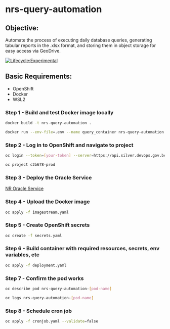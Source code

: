 # nrs-query-automation

## Objective: 
Automate the process of executing daily database queries, generating tabular reports in the .xlsx format, and storing them in object storage for easy access via GeoDrive.

[![Lifecycle:Experimental](https://img.shields.io/badge/Lifecycle-Experimental-339999)](<Redirect-URL>)

## Basic Requirements:
* OpenShift
* Docker 
* WSL2

### Step 1 - Build and test Docker image locally
```sh
docker build -t nrs-query-automation .
```
```sh
docker run --env-file=.env --name query_container nrs-query-automation
```
### Step 2 - Log in to OpenShift and navigate to project
```sh
oc login --token=[your-token] --server=https://api.silver.devops.gov.bc.ca:6443
```
```sh
oc project c2b678-prod
```
### Step 3 - Deploy the Oracle Service
[NR Oracle Service](https://github.com/bcgov/nr-oracle-service)

### Step 4 - Upload the Docker image 
```sh
oc apply -f imagestream.yaml
```
### Step 5 - Create OpenShift secrets 
```sh
oc create -f secrets.yaml
```
### Step 6 - Build container with required resources, secrets, env variables, etc
```sh
oc apply -f deployment.yaml
```
### Step 7 - Confirm the pod works
```sh
oc describe pod nrs-query-automation-[pod-name]
```
```sh
oc logs nrs-query-automation-[pod-name]
```
### Step 8 - Schedule cron job
```sh
oc apply -f cronjob.yaml --validate=false
```

